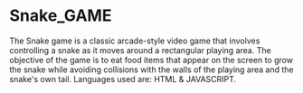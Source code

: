 # Snake_GAME
The Snake game is a classic arcade-style video game that involves controlling a snake as it moves around a rectangular playing area. The objective of the game is to eat food items that appear on the screen to grow the snake while avoiding collisions with the walls of the playing area and the snake's own tail. Languages used are: HTML &amp; JAVASCRIPT.
